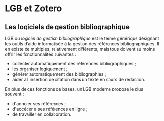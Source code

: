 # LGB et Zotero

## Les logiciels de gestion bibliographique

LGB ou *logiciel de gestion bibliographique* est le terme générique désignant les outils d'aide informatisée à la gestion des références bibliographiques. Il en existe de multiples, relativement différents, mais tous doivent au moins offrir les fonctionnalités suivantes :

* collecter automatiquement des références bibliographiques ;
* les organiser logiquement ;
* générer automatiquement des bibliographies ;
* aider à l'insertion de citation dans un texte en cours de rédaction.

En plus de ces fonctions de bases, un LGB moderne propose le plus souvent :

* d'annoter ses références ;
* d'accéder à ses références en ligne ;
* de travailler en collaboration.


